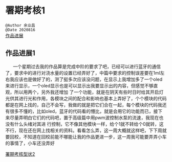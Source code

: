 # 署期考核1  
`@Author 余业昌`  
`@Date 2020816`  
[作品进展](#1)


## <a id='1'>作品进展1</a> 
&nbsp;&nbsp;&nbsp;&nbsp;&nbsp;&nbsp;一个星期过去我的作品算是完成中阶的要求了吧，已经可以进行蓝牙的通信了，要求中的进行对浇水量的设置已经弄好了，中篇中要求的控制误差要在1ml左右我应该也是做好了的，测了挺多次应该没问题，在显示上我增加多了一个oled来进行显示，一个oled显示也是可以显示出我要显示出的内容，但感觉不够直观，所以用两个，另外我还增加
了一个功能，就是在阴天有些时日时给其开启灯光供其进行光和作用，各模块之间的配合和影响也基本上弄好了，个个模块的代码都是在网上找的，自己不会写，我做的就是把它们合在一起，每个模块的代码我还有很多不懂的，比如oled，蓝牙的代码看的懵比，就是会用它的功能而已，接下来尽量弄明白它们的代码吧，置于高级篇中用pwm波控制水泵的流速，我现在也没有什么头绪对其进
行控制，它不像其他模块一样，给个1就不转给个0就转，这不行，现在还在网上找相关的资料。看看怎么弄，这一周大概就这样吧，下下周就要回校，不知道在回校前能不哪能让我的作品更进一步，这一周我可能要弄弄小车的事情了，小车还没弄好

[署期考核型状2](http://note.youdao.com/noteshare?id=73ced8e526d35357663f182cc72f462c)
